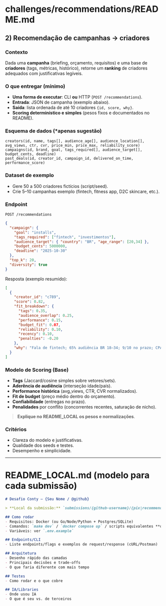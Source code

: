 
# challenges/recommendations/README.md

## 2) Recomendação de campanhas → criadores

### Contexto

Dada uma **campanha** (briefing, orçamento, requisitos) e uma base de **criadores** (tags, métricas, histórico), retorne um **ranking** de criadores adequados com justificativas legíveis.

### O que entregar (mínimo)

* **Uma forma de executar**: CLI **ou** HTTP (`POST /recommendations`).
* **Entrada**: JSON de campanha (exemplo abaixo).
* **Saída**: lista ordenada de até 10 criadores `{id, score, why}`.
* **Scoring determinístico e simples** (pesos fixos e documentados no README).


### Esquema de dados (*apenas sugestão)

```
creators(id, name, tags[], audience_age[], audience_location[], avg_views, ctr, cvr, price_min, price_max, reliability_score)
campaigns(id, brand, goal, tags_required[], audience_target[], budget_cents, deadline)
past_deals(id, creator_id, campaign_id, delivered_on_time, performance_score)
```

### Dataset de exemplo

* Gere 50 a 500 criadores fictícios (script/seed).
* Crie 5–10 campanhas exemplo (fintech, fitness app, D2C skincare, etc.).

### Endpoint

`POST /recommendations`

```json
{
  "campaign": {
    "goal": "installs",
    "tags_required": ["fintech", "investimentos"],
    "audience_target": { "country": "BR", "age_range": [20,34] },
    "budget_cents": 5000000,
    "deadline": "2025-10-30"
  },
  "top_k": 20,
  "diversity": true
}
```

Resposta (exemplo resumido):

```json
[
  {
    "creator_id": "c789",
    "score": 0.82,
    "fit_breakdown": {
      "tags": 0.35,
      "audience_overlap": 0.25,
      "performance": 0.15,
      "budget_fit": 0.07,
      "reliability": 0.10,
      "recency": 0.10,
      "penalties": -0.20
    },
    "why": "Fala de fintech; 65% audiência BR 18–34; 9/10 no prazo; CPA estimado ok."
  }
]
```

### Modelo de Scoring (Base)

* **Tags** (Jaccard/cosine simples sobre vetores/sets).
* **Aderência de audiência** (interseção idade/país).
* **Performance histórica** (avg_views, CTR, CVR normalizados).
* **Fit de budget** (preço médio dentro do orçamento).
* **Confiabilidade** (entregas no prazo).
* **Penalidades** por conflito (concorrentes recentes, saturação de nicho).

> **Explique no README_LOCAL os pesos e normalizações**.


### Critérios

* Clareza do modelo e justificativas.
* Qualidade dos seeds e testes.
* Desempenho e simplicidade.

---

# README_LOCAL.md (modelo para cada submissão)

```md
# Desafio Conty – {Seu Nome / @github}

> **Local da submissão:** `submissions/{github-username}/{pix|recommendations}`

## Como rodar
- Requisitos: Docker (ou Go/Node/Python + Postgres/SQLite)
- Comandos: `make dev` / `docker compose up` / scripts equivalentes **dentro desta pasta**
- Variáveis: ver `.env.example`

## Endpoints/CLI
- Liste endpoints/flags e exemplos de request/response (cURL/Postman)

## Arquitetura
- Desenho rápido das camadas
- Principais decisões e trade‑offs
- O que faria diferente com mais tempo

## Testes
- Como rodar e o que cobre

## IA/Libraries
- Onde usou IA
- O que é seu vs. de terceiros
```
